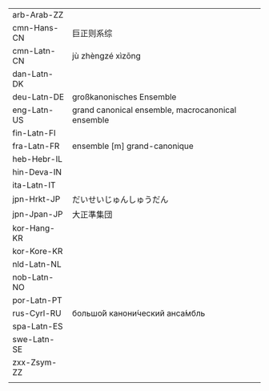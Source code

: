 | | | |
|-|-|-|
| arb-Arab-ZZ |  |  |
| cmn-Hans-CN | 巨正则系综 |  |
| cmn-Latn-CN | jù zhèngzé xìzōng |  |
| dan-Latn-DK |  |  |
| deu-Latn-DE | großkanonisches Ensemble |  |
| eng-Latn-US | grand canonical ensemble, macrocanonical ensemble |  |
| fin-Latn-FI |  |  |
| fra-Latn-FR | ensemble [m] grand-canonique |  |
| heb-Hebr-IL |  |  |
| hin-Deva-IN |  |  |
| ita-Latn-IT |  |  |
| jpn-Hrkt-JP | だいせいじゅんしゅうだん |  |
| jpn-Jpan-JP | 大正準集団 |  |
| kor-Hang-KR |  |  |
| kor-Kore-KR |  |  |
| nld-Latn-NL |  |  |
| nob-Latn-NO |  |  |
| por-Latn-PT |  |  |
| rus-Cyrl-RU | большо́й канони́ческий анса́мбль |  |
| spa-Latn-ES |  |  |
| swe-Latn-SE |  |  |
| zxx-Zsym-ZZ |  |  |
|  |  |  |
